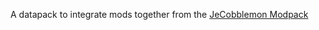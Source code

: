 A datapack to integrate mods together from the [JeCobblemon Modpack](https://github.com/WxAaRoNxW/JeCobblemon-Modpack)